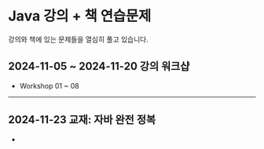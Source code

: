 # Java 강의 + 책 연습문제

강의와 책에 있는 문제들을 열심히 풀고 있습니다.

## 2024-11-05 ~ 2024-11-20 강의 워크샵
- Workshop 01 ~ 08

---
## 2024-11-23 교재: 자바 완전 정복
- 
